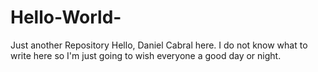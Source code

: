 # Hello-World-
Just another Repository
Hello,
Daniel Cabral here. I do not know what to write here so I'm just going to wish everyone a good day or night. 
